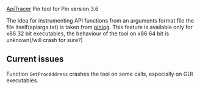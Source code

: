 [ApiTracer](https://github.com/hasherezade/MyPinTools/tree/master/ApiTracer) Pin tool for Pin version 3.6

The idea for instrumenting API functions from an arguments format file the file itself(apiargs.txt) is taken from [pinlog](https://github.com/int0/pinlog). This feature is available only for x86 32 bit executables, the behaviour of the tool on x86 64 bit is unknown(/will crash for sure?)

## Current issues

Function `GetProcAddress` crashes the tool on some calls, especially on GUI executables.
